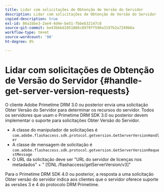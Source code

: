 ```yaml
---
title: Lidar com solicitações de Obtenção de Versão do Servidor
description: Lidar com solicitações de Obtenção de Versão do Servidor
copied-description: true
exl-id: 86a1bbe3-2ae4-4d4e-be51-fbbeb32147c8
source-git-commit: be43bbbd1051886c8979ff590a3197b2a7249b6a
workflow-type: tm+mt
source-wordcount: '98'
ht-degree: 0%

---
```


# Lidar com solicitações de Obtenção de Versão do Servidor {#handle-get-server-version-requests}

O cliente Adobe Primetime DRM 3.0 ou posterior envia uma solicitação Obter Versão do Servidor para determinar os recursos do servidor. Todos os servidores que usam o Primetime DRM SDK 3.0 ou posterior devem implementar o suporte para solicitações Obter Versão do Servidor.

* A classe do manipulador de solicitações é `com.adobe.flashaccess.sdk.protocol.getversion.GetServerVersionHandler`
* A classe de mensagem de solicitação é `com.adobe.flashaccess.sdk.protocol.getversion.GetServerVersionRequestMessage`
* O URL da solicitação deve ser &quot;URL do servidor de licenças nos metadados&quot; + &quot; [!DNL /flashaccess/getServerVersion/v3]&quot;

Para o Primetime DRM SDK 4.0 ou posterior, a resposta a uma solicitação Obter versão do servidor indica aos clientes que o servidor oferece suporte às versões 3 e 4 do protocolo DRM Primetime.
